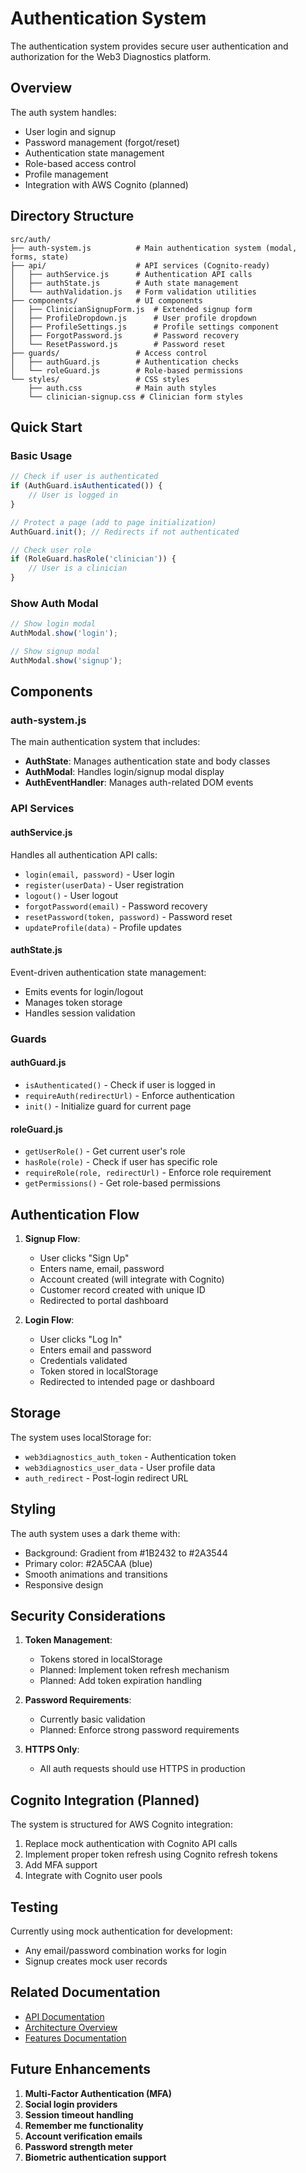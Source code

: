 # Authentication System

The authentication system provides secure user authentication and authorization for the Web3 Diagnostics platform.

## Overview

The auth system handles:
- User login and signup
- Password management (forgot/reset)
- Authentication state management
- Role-based access control
- Profile management
- Integration with AWS Cognito (planned)

## Directory Structure

```
src/auth/
├── auth-system.js          # Main authentication system (modal, forms, state)
├── api/                    # API services (Cognito-ready)
│   ├── authService.js      # Authentication API calls
│   ├── authState.js        # Auth state management
│   └── authValidation.js   # Form validation utilities
├── components/             # UI components
│   ├── ClinicianSignupForm.js  # Extended signup form
│   ├── ProfileDropdown.js      # User profile dropdown
│   ├── ProfileSettings.js      # Profile settings component
│   ├── ForgotPassword.js       # Password recovery
│   └── ResetPassword.js        # Password reset
├── guards/                 # Access control
│   ├── authGuard.js        # Authentication checks
│   └── roleGuard.js        # Role-based permissions
└── styles/                 # CSS styles
    ├── auth.css            # Main auth styles
    └── clinician-signup.css # Clinician form styles
```

## Quick Start

### Basic Usage

```javascript
// Check if user is authenticated
if (AuthGuard.isAuthenticated()) {
    // User is logged in
}

// Protect a page (add to page initialization)
AuthGuard.init(); // Redirects if not authenticated

// Check user role
if (RoleGuard.hasRole('clinician')) {
    // User is a clinician
}
```

### Show Auth Modal

```javascript
// Show login modal
AuthModal.show('login');

// Show signup modal
AuthModal.show('signup');
```

## Components

### auth-system.js

The main authentication system that includes:
- **AuthState**: Manages authentication state and body classes
- **AuthModal**: Handles login/signup modal display
- **AuthEventHandler**: Manages auth-related DOM events

### API Services

#### authService.js
Handles all authentication API calls:
- `login(email, password)` - User login
- `register(userData)` - User registration
- `logout()` - User logout
- `forgotPassword(email)` - Password recovery
- `resetPassword(token, password)` - Password reset
- `updateProfile(data)` - Profile updates

#### authState.js
Event-driven authentication state management:
- Emits events for login/logout
- Manages token storage
- Handles session validation

### Guards

#### authGuard.js
- `isAuthenticated()` - Check if user is logged in
- `requireAuth(redirectUrl)` - Enforce authentication
- `init()` - Initialize guard for current page

#### roleGuard.js
- `getUserRole()` - Get current user's role
- `hasRole(role)` - Check if user has specific role
- `requireRole(role, redirectUrl)` - Enforce role requirement
- `getPermissions()` - Get role-based permissions

## Authentication Flow

1. **Signup Flow**:
   - User clicks "Sign Up"
   - Enters name, email, password
   - Account created (will integrate with Cognito)
   - Customer record created with unique ID
   - Redirected to portal dashboard

2. **Login Flow**:
   - User clicks "Log In"
   - Enters email and password
   - Credentials validated
   - Token stored in localStorage
   - Redirected to intended page or dashboard

## Storage

The system uses localStorage for:
- `web3diagnostics_auth_token` - Authentication token
- `web3diagnostics_user_data` - User profile data
- `auth_redirect` - Post-login redirect URL

## Styling

The auth system uses a dark theme with:
- Background: Gradient from #1B2432 to #2A3544
- Primary color: #2A5CAA (blue)
- Smooth animations and transitions
- Responsive design

## Security Considerations

1. **Token Management**:
   - Tokens stored in localStorage
   - Planned: Implement token refresh mechanism
   - Planned: Add token expiration handling

2. **Password Requirements**:
   - Currently basic validation
   - Planned: Enforce strong password requirements

3. **HTTPS Only**:
   - All auth requests should use HTTPS in production

## Cognito Integration (Planned)

The system is structured for AWS Cognito integration:
1. Replace mock authentication with Cognito API calls
2. Implement proper token refresh using Cognito refresh tokens
3. Add MFA support
4. Integrate with Cognito user pools

## Testing

Currently using mock authentication for development:
- Any email/password combination works for login
- Signup creates mock user records

## Related Documentation

- [API Documentation](/docs/api/README.md)
- [Architecture Overview](/docs/architecture/README.md)
- [Features Documentation](/docs/features/README.md)

## Future Enhancements

1. **Multi-Factor Authentication (MFA)**
2. **Social login providers**
3. **Session timeout handling**
4. **Remember me functionality**
5. **Account verification emails**
6. **Password strength meter**
7. **Biometric authentication support**